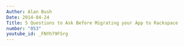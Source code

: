 ```yaml
---
Author: Alan Bush
Date: 2014-04-24
Title: 5 Questions to Ask Before Migrating your App to Rackspace
number: "053"
youtube_id: _FNYh79FSrg
---
```



